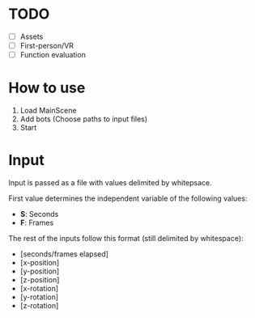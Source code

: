 # TODO
- [ ] Assets
- [ ] First-person/VR
- [ ] Function evaluation

# How to use

1. Load MainScene
2. Add bots (Choose paths to input files)
4. Start

# Input
Input is passed as a file with values delimited by whitepsace.

First value determines the independent variable of the following values:

- **S**: Seconds
- **F**: Frames

The rest of the inputs follow this format (still delimited by whitespace):

- [seconds/frames elapsed] 
- [x-position] 
- [y-position] 
- [z-position] 
- [x-rotation] 
- [y-rotation] 
- [z-rotation]
